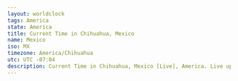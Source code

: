 ```yaml
---
layout: worldclock
tags: America
state: America
title: Current Time in Chihuahua, Mexico
name: Mexico
iso: MX
timezone: America/Chihuahua
utc: UTC -07:04
description: Current Time in Chihuahua, Mexico [Live], America. Live update now time in Chihuahua, timezone America/Chihuahua, UTC -07:04, Country ISO code & Current Local Time.
---
```


